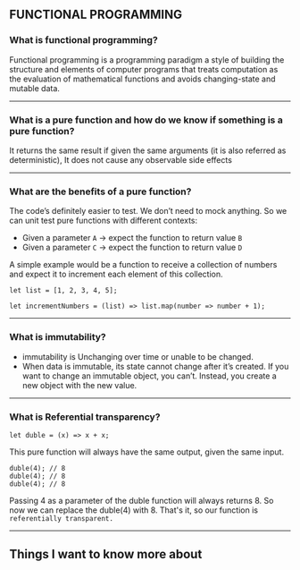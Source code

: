 ## FUNCTIONAL PROGRAMMING

### What is functional programming?
Functional programming is a programming paradigm a style of building the structure and elements of computer programs that treats computation as the evaluation of mathematical functions and avoids changing-state and mutable data.
***
### What is a pure function and how do we know if something is a pure function?
It returns the same result if given the same arguments (it is also referred as deterministic), It does not cause any observable side effects
***
### What are the benefits of a pure function?
The code’s definitely easier to test. We don’t need to mock anything. So we can unit test pure functions with different contexts:

* Given a parameter `A` → expect the function to return value `B`
* Given a parameter `C` → expect the function to return value `D`

A simple example would be a function to receive a collection of numbers and expect it to increment each element of this collection.

```
let list = [1, 2, 3, 4, 5];

let incrementNumbers = (list) => list.map(number => number + 1);
```
***
### What is immutability?
* immutability is Unchanging over time or unable to be changed.
* When data is immutable, its state cannot change after it’s created. If you want to change an immutable object, you can’t. Instead, you create a new object with the new value.
***
### What is Referential transparency?
```
let duble = (x) => x + x;
```
This pure function will always have the same output, given the same input.
```
duble(4); // 8
duble(4); // 8
duble(4); // 8
```
Passing 4 as a parameter of the duble function will always returns 8. So now we can replace the duble(4) with 8. That's it, so our function is ```referentially transparent.```
***
## Things I want to know more about